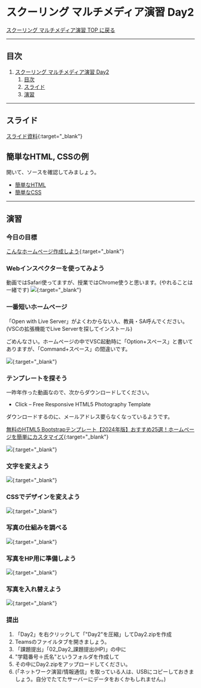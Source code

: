 # スクーリング マルチメディア演習 Day2

[スクーリング マルチメディア演習 TOP に戻る](./index.md)

---

## 目次

1. [スクーリング マルチメディア演習 Day2](#スクーリング-マルチメディア演習-day2)
   1. [目次](#目次)
   2. [スライド](#スライド)
   3. [演習](#演習)

---

## スライド

[スライド資料](./SMS_day2slide.pdf){:target="_blank"}

## 簡単なHTML, CSSの例
開いて、ソースを確認してみましょう。

- [簡単なHTML](./src/day2_html.html)
- [簡単なCSS](./src/day2_css.html)


---
## 演習
### 今日の目標
[こんなホームページ作成しよう](hp/click-master/index.html){:target="_blank"}

### Webインスペクターを使ってみよう
動画ではSafari使ってますが、授業ではChrome使うと思います。(やれることは一緒です)
[![](https://img.youtube.com/vi/1FgLJPpG4hU/0.jpg)](https://www.youtube.com/watch?v=1FgLJPpG4hU){:target="_blank"}

### 一番短いホームページ
「Open with Live Server」がよくわからない人、教員・SA呼んでください。(VSCの拡張機能でLive Serverを探してインストール)

ごめんなさい。ホームページの中でVSC起動時に「Option+スペース」と書いてありますが、「Command+スペース」の間違いです。

[![](https://img.youtube.com/vi/FWhqiwn-rXs/0.jpg)](https://www.youtube.com/watch?v=FWhqiwn-rXs){:target="_blank"}

### テンプレートを探そう
一昨年作った動画なので、次からダウンロードしてください。
- Click – Free Responsive HTML5 Photography Template

ダウンロードするのに、メールアドレス要らなくなっているようです。

[無料のHTML5 Bootstrapテンプレート【2024年版】おすすめ25選！ホームページを簡単にカスタマイズ](https://www.seleqt.net/design/open-source-website-templates/){:target="_blank"}

[![](https://img.youtube.com/vi/jac_PdCbuSg/0.jpg)](https://www.youtube.com/watch?v=jac_PdCbuSg){:target="_blank"}

### 文字を変えよう
[![](https://img.youtube.com/vi/Zf5y6aZo8zg/0.jpg)](https://www.youtube.com/watch?v=Zf5y6aZo8zg){:target="_blank"}

### CSSでデザインを変えよう
[![](https://img.youtube.com/vi/tiCcJY9D4pw/0.jpg)](https://www.youtube.com/watch?v=tiCcJY9D4pw){:target="_blank"}

### 写真の仕組みを調べる
[![](https://img.youtube.com/vi/o5LRgQ6bWDE/0.jpg)](https://www.youtube.com/watch?v=o5LRgQ6bWDE){:target="_blank"}

### 写真をHP用に準備しよう
[![](https://img.youtube.com/vi/WI6TxUTmiys/0.jpg)](https://www.youtube.com/watch?v=WI6TxUTmiys){:target="_blank"}

### 写真を入れ替えよう
[![](https://img.youtube.com/vi/k17zLU41Cmc/0.jpg)](https://www.youtube.com/watch?v=k17zLU41Cmc){:target="_blank"}


### 提出
1. 「Day2」を右クリックして「"Day2"を圧縮」してDay2.zipを作成
2. Teamsのファイルタブを開きましょう。
3. 「課題提出」「02_Day2_課題提出(HP)」の中に
4. "学籍番号＋氏名"というフォルダを作成して
5. その中にDay2.zipをアップロードしてください。
6. (「ネットワーク演習/情報通信」を取っている人は、USBにコピーしておきましょう。自分でたてたサーバーにデータをおくかもしれません。)

